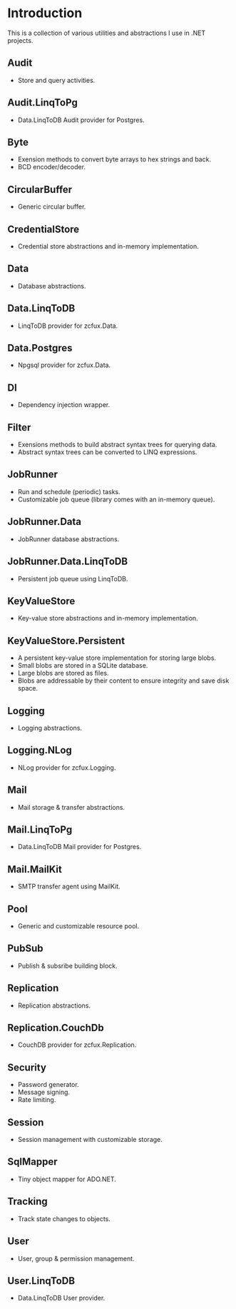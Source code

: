 # Introduction

This is a collection of various utilities and abstractions I use in .NET projects.

## Audit
* Store and query activities.

## Audit.LinqToPg
* Data.LinqToDB Audit provider for Postgres.

## Byte
* Exension methods to convert byte arrays to hex strings and back. 
* BCD encoder/decoder.

## CircularBuffer
* Generic circular buffer.

## CredentialStore
* Credential store abstractions and in-memory implementation.

## Data
* Database abstractions.

## Data.LinqToDB
* LinqToDB provider for zcfux.Data.

## Data.Postgres
* Npgsql provider for zcfux.Data.

## DI
* Dependency injection wrapper.

## Filter
* Exensions methods to build abstract syntax trees for querying data.
* Abstract syntax trees can be converted to LINQ expressions.

## JobRunner
* Run and schedule (periodic) tasks.
* Customizable job queue (library comes with an in-memory queue).

## JobRunner.Data
* JobRunner database abstractions.

## JobRunner.Data.LinqToDB
* Persistent job queue using LinqToDB.

## KeyValueStore
* Key-value store abstractions and in-memory implementation.
 
## KeyValueStore.Persistent
* A persistent key-value store implementation for storing large blobs.
* Small blobs are stored in a SQLite database.
* Large blobs are stored as files.
* Blobs are addressable by their content to ensure integrity and save disk space.
 
## Logging
* Logging abstractions.

## Logging.NLog
* NLog provider for zcfux.Logging.

## Mail
* Mail storage & transfer abstractions.

## Mail.LinqToPg
* Data.LinqToDB Mail provider for Postgres.

## Mail.MailKit
* SMTP transfer agent using MailKit.

## Pool
* Generic and customizable resource pool.

## PubSub
* Publish & subsribe building block.

## Replication
* Replication abstractions.

## Replication.CouchDb
* CouchDB provider for zcfux.Replication.

## Security
* Password generator.
* Message signing.
* Rate limiting.

## Session
* Session management with customizable storage.

## SqlMapper
* Tiny object mapper for ADO.NET.

## Tracking
* Track state changes to objects.

## User
* User, group & permission management.

## User.LinqToDB
* Data.LinqToDB User provider.